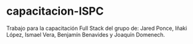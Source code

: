 # capacitacion-ISPC
Trabajo para la capacitación Full Stack del grupo de: Jared Ponce, Iñaki López, Ismael Vera, Benjamín Benavides y Joaquín Domenech.
